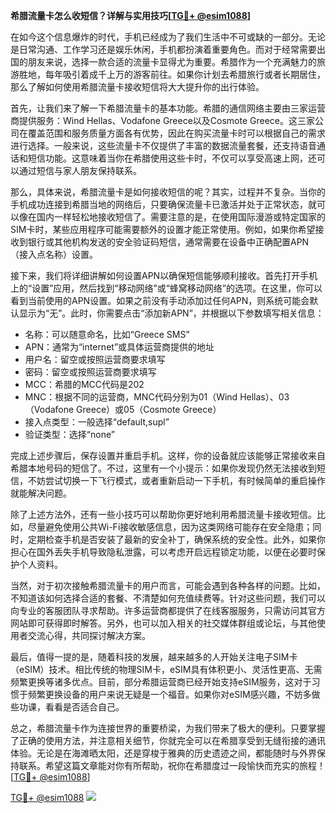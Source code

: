 **希腊流量卡怎么收短信？详解与实用技巧[[TG💪+ @esim1088](https://t.me/s/esim1088)]**

在如今这个信息爆炸的时代，手机已经成为了我们生活中不可或缺的一部分。无论是日常沟通、工作学习还是娱乐休闲，手机都扮演着重要角色。而对于经常需要出国的朋友来说，选择一款合适的流量卡显得尤为重要。希腊作为一个充满魅力的旅游胜地，每年吸引着成千上万的游客前往。如果你计划去希腊旅行或者长期居住，那么了解如何使用希腊流量卡接收短信将大大提升你的出行体验。

首先，让我们来了解一下希腊流量卡的基本功能。希腊的通信网络主要由三家运营商提供服务：Wind Hellas、Vodafone Greece以及Cosmote Greece。这三家公司在覆盖范围和服务质量方面各有优势，因此在购买流量卡时可以根据自己的需求进行选择。一般来说，这些流量卡不仅提供了丰富的数据流量套餐，还支持语音通话和短信功能。这意味着当你在希腊使用这些卡时，不仅可以享受高速上网，还可以通过短信与家人朋友保持联系。

那么，具体来说，希腊流量卡是如何接收短信的呢？其实，过程并不复杂。当你的手机成功连接到希腊当地的网络后，只要确保流量卡已激活并处于正常状态，就可以像在国内一样轻松地接收短信了。需要注意的是，在使用国际漫游或特定国家的SIM卡时，某些应用程序可能需要额外的设置才能正常使用。例如，如果你希望接收到银行或其他机构发送的安全验证码短信，通常需要在设备中正确配置APN（接入点名称）设置。

接下来，我们将详细讲解如何设置APN以确保短信能够顺利接收。首先打开手机上的“设置”应用，然后找到“移动网络”或“蜂窝移动网络”的选项。在这里，你可以看到当前使用的APN设置。如果之前没有手动添加过任何APN，则系统可能会默认显示为“无”。此时，你需要点击“添加新APN”，并根据以下参数填写相关信息：

- 名称：可以随意命名，比如“Greece SMS”
- APN：通常为“internet”或具体运营商提供的地址
- 用户名：留空或按照运营商要求填写
- 密码：留空或按照运营商要求填写
- MCC：希腊的MCC代码是202
- MNC：根据不同的运营商，MNC代码分别为01（Wind Hellas）、03（Vodafone Greece）或05（Cosmote Greece）
- 接入点类型：一般选择“default,supl”
- 验证类型：选择“none”

完成上述步骤后，保存设置并重启手机。这样，你的设备就应该能够正常接收来自希腊本地号码的短信了。不过，这里有一个小提示：如果你发现仍然无法接收到短信，不妨尝试切换一下飞行模式，或者重新启动一下手机，有时候简单的重启操作就能解决问题。

除了上述方法外，还有一些小技巧可以帮助你更好地利用希腊流量卡接收短信。比如，尽量避免使用公共Wi-Fi接收敏感信息，因为这类网络可能存在安全隐患；同时，定期检查手机是否安装了最新的安全补丁，确保系统的安全性。此外，如果你担心在国外丢失手机导致隐私泄露，可以考虑开启远程锁定功能，以便在必要时保护个人资料。

当然，对于初次接触希腊流量卡的用户而言，可能会遇到各种各样的问题。比如，不知道该如何选择合适的套餐、不清楚如何充值续费等。针对这些问题，我们可以向专业的客服团队寻求帮助。许多运营商都提供了在线客服服务，只需访问其官方网站即可获得即时解答。另外，也可以加入相关的社交媒体群组或论坛，与其他使用者交流心得，共同探讨解决方案。

最后，值得一提的是，随着科技的发展，越来越多的人开始关注电子SIM卡（eSIM）技术。相比传统的物理SIM卡，eSIM具有体积更小、灵活性更高、无需频繁更换等诸多优点。目前，部分希腊运营商已经开始支持eSIM服务，这对于习惯于频繁更换设备的用户来说无疑是一个福音。如果你对eSIM感兴趣，不妨多做些功课，看看是否适合自己。

总之，希腊流量卡作为连接世界的重要桥梁，为我们带来了极大的便利。只要掌握了正确的使用方法，并注意相关细节，你就完全可以在希腊享受到无缝衔接的通讯体验。无论是在海滩晒太阳，还是穿梭于雅典的历史遗迹之间，都能随时与外界保持联系。希望这篇文章能对你有所帮助，祝你在希腊度过一段愉快而充实的旅程！[[TG💪+ @esim1088](https://t.me/s/esim1088)]

[TG💪+ @esim1088](https://t.me/s/esim1088) ![](https://i.postimg.cc/4NQfJmqS/Snipaste-2025-05-13-00-14-12.png)